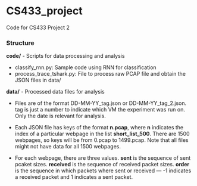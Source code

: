 # CS433_project
Code for CS433 Project 2

### Structure

**code/** - Scripts for data processing and analysis

- classify_rnn.py: Sample code using RNN for classification
- process_trace_tshark.py: File to process raw PCAP file and obtain the JSON files in data/	

**data/** - Processed data files for analysis

- Files are of the format DD-MM-YY_tag.json or DD-MM-YY_tag_2.json. tag is just a number to indicate which VM the experiment was run on. Only the date is relevant for analysis.

- Each JSON file has keys of the format **n.pcap**, where **n** indicates the index of a particular webpage in the list **short_list_500**. There are 1500 webpages, so keys will be from 0.pcap to 1499.pcap. Note that all files might not have data for all 1500 webpages. 

- For each webpage, there are three values. **sent** is the sequence of sent pcaket sizes. **received** is the sequence of received packet sizes. **order** is the sequence in which packets where sent or received — -1 indicates a received packet and 1 indicates a sent packet.

  


